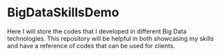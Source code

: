 # BigDataSkillsDemo
Here I will store the codes that I developed in different Big Data technologies. This repository will be helpful in both showcasing my skills and have a reference of codes that can be used for clients.
